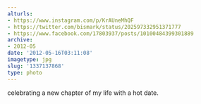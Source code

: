 ```yaml
---
alturls:
- https://www.instagram.com/p/KrAUneMhQF
- https://twitter.com/bismark/status/202597332951371777
- https://www.facebook.com/17803937/posts/10100484399301889
archive:
- 2012-05
date: '2012-05-16T03:11:08'
imagetype: jpg
slug: '1337137868'
type: photo
---
```


celebrating a new chapter of my life with a hot date.

